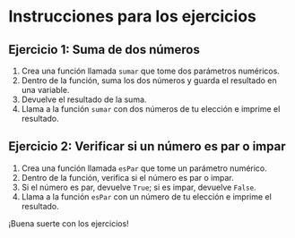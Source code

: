 # Instrucciones para los ejercicios

## Ejercicio 1: Suma de dos números

1. Crea una función llamada `sumar` que tome dos parámetros numéricos.
2. Dentro de la función, suma los dos números y guarda el resultado en una variable.
3. Devuelve el resultado de la suma.
4. Llama a la función `sumar` con dos números de tu elección e imprime el resultado.

## Ejercicio 2: Verificar si un número es par o impar

1. Crea una función llamada `esPar` que tome un parámetro numérico.
2. Dentro de la función, verifica si el número es par o impar.
3. Si el número es par, devuelve `True`; si es impar, devuelve `False`.
4. Llama a la función `esPar` con un número de tu elección e imprime el resultado.

¡Buena suerte con los ejercicios!
